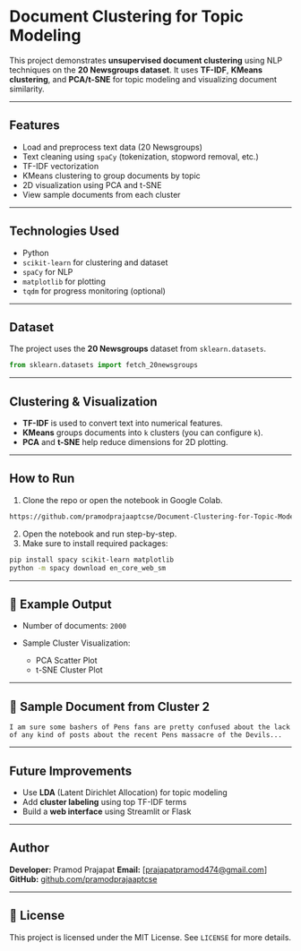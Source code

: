 
#  Document Clustering for Topic Modeling

This project demonstrates **unsupervised document clustering** using NLP techniques on the **20 Newsgroups dataset**. It uses **TF-IDF**, **KMeans clustering**, and **PCA/t-SNE** for topic modeling and visualizing document similarity.

---

##  Features

- Load and preprocess text data (20 Newsgroups)
- Text cleaning using `spaCy` (tokenization, stopword removal, etc.)
- TF-IDF vectorization
- KMeans clustering to group documents by topic
- 2D visualization using PCA and t-SNE
- View sample documents from each cluster

---

##  Technologies Used

- Python
- `scikit-learn` for clustering and dataset
- `spaCy` for NLP
- `matplotlib` for plotting
- `tqdm` for progress monitoring (optional)

---

##  Dataset

The project uses the **20 Newsgroups** dataset from `sklearn.datasets`.

```python
from sklearn.datasets import fetch_20newsgroups
````

---

##  Clustering & Visualization

* **TF-IDF** is used to convert text into numerical features.
* **KMeans** groups documents into `k` clusters (you can configure `k`).
* **PCA** and **t-SNE** help reduce dimensions for 2D plotting.

---

##  How to Run

1. Clone the repo or open the notebook in Google Colab.

```bash
https://github.com/pramodprajaaptcse/Document-Clustering-for-Topic-Modeling.git
```

2. Open the notebook and run step-by-step.
3. Make sure to install required packages:

```bash
pip install spacy scikit-learn matplotlib
python -m spacy download en_core_web_sm
```

---

## 📌 Example Output

* Number of documents: `2000`
* Sample Cluster Visualization:

  * PCA Scatter Plot
  * t-SNE Cluster Plot

---

## 📎 Sample Document from Cluster 2

```
I am sure some bashers of Pens fans are pretty confused about the lack
of any kind of posts about the recent Pens massacre of the Devils...
```

---

##  Future Improvements

* Use **LDA** (Latent Dirichlet Allocation) for topic modeling
* Add **cluster labeling** using top TF-IDF terms
* Build a **web interface** using Streamlit or Flask

---

## Author

**Developer:** Pramod Prajapat
**Email:** \[[prajapatpramod474@gmail.com](mailto:prajapatpramod474@gmail.com)]
**GitHub:** [github.com/pramodprajaaptcse](https://github.com/pramodprajaaptcse)



---

## 📜 License

This project is licensed under the MIT License. See `LICENSE` for more details.

